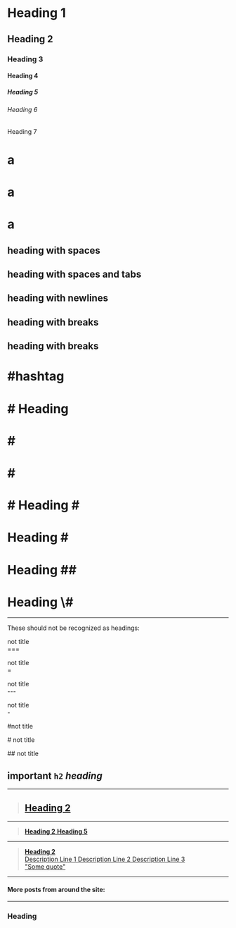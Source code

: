 <!--------------------------------------
                Basics
--------------------------------------->

<!--simple headings-->

# Heading 1

## Heading 2

### Heading 3

#### Heading 4

##### Heading 5

###### Heading 6

Heading 7

<!--------------------------------------
                Whitespace
--------------------------------------->

# a

# a

# a

<!--with whitespace-->

## heading with spaces

## heading with spaces and tabs

## heading with newlines

## heading with breaks

## heading with breaks

<!--------------------------------------
            Special Characters
--------------------------------------->

# #hashtag

# # Heading

<!-- just a # sign -->

# \#

# \#

<!-- a # sign at the end would be removed -->

# # Heading \#

# Heading \#

# Heading #\#

<!-- already escaped -->

# Heading \\#

* * *

These should not be recognized as headings:

not title  
\===

not title  
\=

not title  
\---

not title  
\-

#not title

\# not title

\## not title

<!--------------------------------------
                Combinations
--------------------------------------->

<!--inline elements are allowed-->

## **important** `h2` *heading*

<!--inside a link-->

* * *

> ## [Heading 2](/page.html)

* * *

> [**Heading 2**
> **Heading 5**](/page.html)

* * *

> [**Heading 2**
> \
> Description Line 1
> Description Line 2
> Description Line 3
> \
> "Some quote"](/page.html)

* * *

<!--with a divider-->

#### More posts from around the site:

* * *

<!--inside inline element-->

### **Heading**